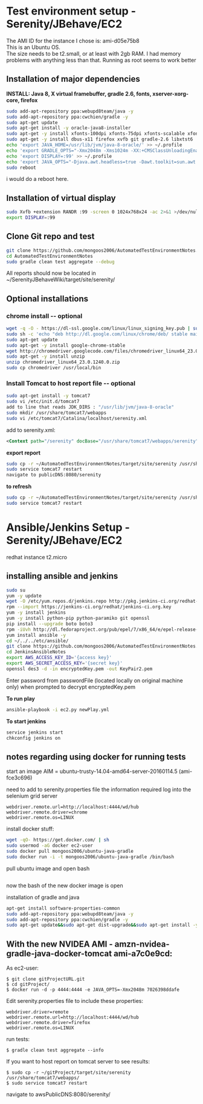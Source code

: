 # Test environment setup - Serenity/JBehave/EC2 #
The AMI ID for the instance I chose is: ami-d05e75b8  
This is an Ubuntu OS.  
The size needs to be t2.small, or at least with 2gb RAM. I had memory problems with anything less than that.
Running as root seems to work better

## Installation of major dependencies ##
**INSTALL: Java 8, X virtual framebuffer, gradle 2.6, fonts, xserver-xorg-core, firefox**
```bash
sudo add-apt-repository ppa:webupd8team/java -y
sudo add-apt-repository ppa:cwchien/gradle -y
sudo apt-get update
sudo apt-get install -y oracle-java8-installer
sudo apt-get -y install xfonts-100dpi xfonts-75dpi xfonts-scalable xfonts-cyrillic xserver-xorg-core
sudo apt-get -y install dbus-x11 firefox xvfb git gradle-2.6 libxtst6
echo 'export JAVA_HOME=/usr/lib/jvm/java-8-oracle/' >> ~/.profile
echo 'export GRADLE_OPTS="-Xmx2048m -Xms1024m -XX:+CMSClassUnloadingEnabled -XX:+HeapDumpOnOutOfMemoryError"' >> ~/.profile
echo 'export DISPLAY=:99' >> ~/.profile
echo 'export JAVA_OPTS="-Djava.awt.headless=true -Dawt.toolkit=sun.awt.HToolkit"' >> ~/.profile
sudo reboot
```

i would do a reboot here.

## Installation of virtual display ##
```bash
sudo Xvfb +extension RANDR :99 -screen 0 1024x768x24 -ac 2>&1 >/dev/null &
export DISPLAY=:99
```


## Clone Git repo and test ##
```bash
git clone https://github.com/mongoos2006/AutomatedTestEnvironmentNotes.git
cd AutomatedTestEnvironmentNotes
sudo gradle clean test aggregate --debug
```
All reports should now be located in ~/SerenityJBehaveWiki/target/site/serenity/

## Optional installations ##
### chrome install -- optional ###
```bash
wget -q -O - https://dl-ssl.google.com/linux/linux_signing_key.pub | sudo apt-key add -
sudo sh -c 'echo "deb http://dl.google.com/linux/chrome/deb/ stable main" >> /etc/apt/sources.list.d/google.list'
sudo apt-get update
sudo apt-get -y install google-chrome-stable
wget http://chromedriver.googlecode.com/files/chromedriver_linux64_23.0.1240.0.zip
sudo apt-get -y install unzip
unzip chromedriver_linux64_23.0.1240.0.zip
sudo cp chromedriver /usr/local/bin
```

### Install Tomcat to host report file -- optional ###
```bash
sudo apt-get install -y tomcat7
sudo vi /etc/init.d/tomcat7
add to line that reads JDK_DIRS : "/usr/lib/jvm/java-8-oracle"
sudo mkdir /usr/share/tomcat7/webapps
sudo vi /etc/tomcat7/Catalina/localhost/serenity.xml
```
add to serenity.xml:
```xml
<Context path="/serenity" docBase="/usr/share/tomcat7/webapps/serenity"/>
```

**export report**
```bash
sudo cp -r ~/AutomatedTestEnvironmentNotes/target/site/serenity /usr/share/tomcat7/webapps/
sudo service tomcat7 restart
navigate to publicDNS:8080/serenity
```
**to refresh**
```bash
sudo cp -r ~/AutomatedTestEnvironmentNotes/target/site/serenity /usr/share/tomcat7/webapps/
sudo service tomcat7 restart
```



# Ansible/Jenkins Setup - Serenity/JBehave/EC2 #
redhat instance t2.micro  

## installing ansible and jenkins ##
```bash
sudo su
yum -y update
wget -O /etc/yum.repos.d/jenkins.repo http://pkg.jenkins-ci.org/redhat-stable/jenkins.repo
rpm --import https://jenkins-ci.org/redhat/jenkins-ci.org.key
yum -y install jenkins
yum -y install python-pip python-paramiko git openssl
pip install --upgrade boto boto3
rpm -iUvh http://dl.fedoraproject.org/pub/epel/7/x86_64/e/epel-release-7-5.noarch.rpm
yum install ansible -y
cd ~/../../etc/ansible/
git clone https://github.com/mongoos2006/AutomatedTestEnvironmentNotes.git
cd JenkinsAnsibleNotes
export AWS_ACCESS_KEY_ID='{access key}'
export AWS_SECRET_ACCESS_KEY='{secret key}'
openssl des3 -d -in encryptedKey.pem -out KeyPair2.pem
```
Enter password from passwordFile (located locally on original machine only) when prompted to decrypt encryptedKey.pem

**To run play**
```bash
ansible-playbook -i ec2.py newPlay.yml
```

**To start jenkins**
```bash
service jenkins start
chkconfig jenkins on
```

## notes regarding using docker for running tests ##

start an image AIM = ubuntu-trusty-14.04-amd64-server-20160114.5 (ami-fce3c696)

need to add to serenity.properties file the information required log into the selenium grid server
```
webdriver.remote.url=http://localhost:4444/wd/hub
webdriver.remote.driver=chrome
webdriver.remote.os=LINUX
```

install docker stuff:
```bash
wget -qO- https://get.docker.com/ | sh
sudo usermod -aG docker ec2-user
sudo docker pull mongoos2006/ubuntu-java-gradle
sudo docker run -i -t mongoos2006/ubuntu-java-gradle /bin/bash
```

pull ubuntu image and open bash
```bash


```
now the bash of the new docker image is open

installation of gradle and java
```bash
apt-get install software-properties-common
sudo add-apt-repository ppa:webupd8team/java -y
sudo add-apt-repository ppa:cwchien/gradle -y
sudo apt-get update&&sudo apt-get dist-upgrade&&sudo apt-get install -y oracle-java8-installer gradle-2.6
```


## With the new NVIDEA AMI - amzn-nvidea-gradle-java-docker-tomcat ami-a7c0e9cd:
As ec2-user:
```
$ git clone gitProjectURL.git
$ cd gitProject/
$ docker run -d -p 4444:4444 -e JAVA_OPTS=-Xmx2048m 7026398ddafe
```
Edit serenity.properties file to include these properties:
```
webdriver.driver=remote
webdriver.remote.url=http://localhost:4444/wd/hub
webdriver.remote.driver=firefox
webdriver.remote.os=LINUX
```
run tests:
```
$ gradle clean test aggregate --info
```
If you want to host report on tomcat server to see results:
```
$ sudo cp -r ~/gitProject/target/site/serenity /usr/share/tomcat7/webapps/
$ sudo service tomcat7 restart
```
navigate to awsPublicDNS:8080/serenity/
